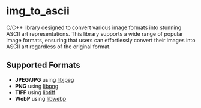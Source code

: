 # img_to_ascii

C/C++ library designed to convert various image formats into stunning ASCII art representations. This library supports a wide range of popular image formats, ensuring that users can effortlessly convert their images into ASCII art regardless of the original format.

## Supported Formats 
- **JPEG/JPG** using [libjpeg](http://libjpeg.sourceforge.net/)
- **PNG** using [libpng](http://www.libpng.org/pub/png/libpng.html)
- **TIFF** using [libtiff](http://www.libtiff.org/)
- **WebP** using [libwebp](https://developers.google.com/speed/webp)
